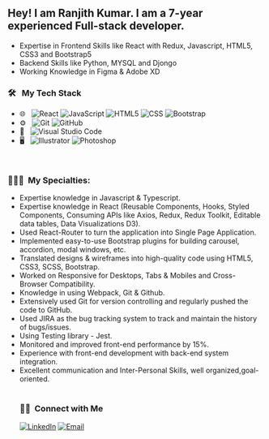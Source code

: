 <h2> Hey! I am Ranjith Kumar. I am a 7-year experienced Full-stack developer.</h2>

- Expertise in Frontend Skills like React with Redux, Javascript, HTML5, CSS3 and Bootstrap5
- Backend Skills like Python, MYSQL and Djongo
- Working Knowledge in Figma & Adobe XD

<h3> 🛠 &nbsp; My Tech Stack</h3>


- 🌐 &nbsp;
  ![React](https://img.shields.io/badge/-React-333333?style=flat&logo=react)
  ![JavaScript](https://img.shields.io/badge/-JavaScript-333333?style=flat&logo=javascript)
  ![HTML5](https://img.shields.io/badge/-HTML5-333333?style=flat&logo=HTML5)
  ![CSS](https://img.shields.io/badge/-CSS-333333?style=flat&logo=CSS3&logoColor=1572B6)
  ![Bootstrap](https://img.shields.io/badge/-Bootstrap-333333?style=flat&logo=bootstrap&logoColor=563D7C)
- ⚙️ &nbsp;
  ![Git](https://img.shields.io/badge/-Git-333333?style=flat&logo=git)
  ![GitHub](https://img.shields.io/badge/-GitHub-333333?style=flat&logo=github)
- 🔧 &nbsp;
  ![Visual Studio Code](https://img.shields.io/badge/-Visual%20Studio%20Code-333333?style=flat&logo=visual-studio-code&logoColor=007ACC)
- 🖥 &nbsp;
  ![Illustrator](https://img.shields.io/badge/-Illustrator-333333?style=flat&logo=adobe-illustrator)
  ![Photoshop](https://img.shields.io/badge/-Photoshop-333333?style=flat&logo=adobe-photoshop)
<br/>
<h3> 👨🏻‍💻 &nbsp;My Specialties:</h3>
<ul>
<li>Expertise knowledge in Javascript & Typescript.</li>
<li>Expertise knowledge in React (Reusable Components, Hooks, Styled Components, Consuming APIs like Axios, Redux, Redux Toolkit, Editable data tables, Data Visualizations D3).</li>
<li>Used React-Router to turn the application into Single Page Application.</li>
<li>Implemented easy-to-use Bootstrap plugins for building carousel, accordion, modal windows, etc.</li>
<li>Translated designs & wireframes into high-quality code using HTML5, CSS3, SCSS, Bootstrap.</li>
<li>Worked on Responsive for Desktops, Tabs & Mobiles and Cross-Browser Compatibility.</li>
<li>Knowledge in using Webpack, Git & Github.</li>
<li>Extensively used Git for version controlling and regularly pushed the code to GitHub.</li>
<li>Used JIRA as the bug tracking system to track and maintain the history of bugs/issues.</li>
<li>Using Testing library - Jest.</li>
<li>Monitored and improved front-end performance by 15%.</li>
<li>Experience with front-end development with back-end system integration.</li>
<li>Excellent communication and Inter-Personal Skills, well organized,goal-oriented.</li>
<br/>
<h3> 🤝🏻 &nbsp;Connect with Me </h3>
<a href="https://www.linkedin.com/in/ranjith-kumar-k/"><img alt="LinkedIn" src="https://img.shields.io/badge/LinkedIn-Ranjith%20Kumar-blue?style=flat-square&logo=linkedin"></a>
<a href="mailto:ranjithkumar.k22@gmail.com"><img alt="Email" src="https://img.shields.io/badge/Email-ranjithkumar.k22@gmail.com-blue?style=flat-square&logo=gmail"></a>
